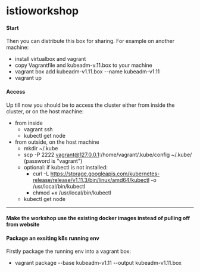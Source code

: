 # istioworkshop


#### Start

Then you can distribute this box for sharing. For example on another machine:

- install virtualbox  and vagrant
- copy  Vagrantfile and kubeadm-v.11.box to your machine
- vagrant box add kubeadm-v1.11.box --name kubeadm-v1.11
- vagrant up

#### Access

Up till now you should be to access the cluster either from inside the cluster, or on the host machine:

- from inside
    - vagrant ssh
    - kubectl get node
- from outside, on the host machine
    - mkdir ~/.kube
    - scp -P 2222 vagrant@127.0.0.1:/home/vagrant/.kube/config ~/.kube/ (password is "vagrant")
    - optional: if kubectl is not installed:
        - curl -L https://storage.googleapis.com/kubernetes-release/release/v1.11.3/bin/linux/amd64/kubectl -o /usr/local/bin/kubectl
        - chmod +x /usr/local/bin/kubectl
    - kubectl get node

---
#### Make the workshop use the existing docker images instead of pulling off from website

#### Package an exsiting k8s running env 

Firstly package the running env into a vagrant box:

- vagrant package --base kubeadm-v1.11 --output kubeadm-v1.11.box
